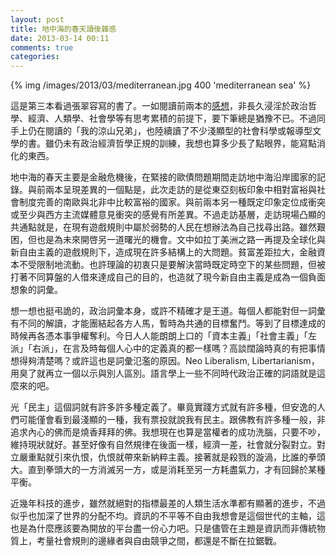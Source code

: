 ```yaml
---
layout: post
title: 地中海的春天讀後雜感
date: 2013-03-14 00:11
comments: true
categories: 
---
```


{% img /images/2013/03/mediterranean.jpg 400 'mediterranean sea' %}

這是第三本看過張翠容寫的書了。一如閱讀前兩本的[感想](http://blog-mno2.csie.org/blog/2012/04/04/zhong-dong-xian-chang-yu-la-ding-mei-zhou-zhen-xiang-zhi-lu/)，非長久浸淫於政治哲學、經濟、人類學、社會學等有思考累積的前提下，要下筆總是猶豫不已。不過同手上仍在閱讀的「我的涼山兄弟」，也陸續讀了不少淺顯型的社會科學或報導型文學的書。雖仍未有政治經濟哲學正規的訓練，我想也算多少長了點眼界，能寫點消化的東西。

地中海的春天主要是金融危機後，在緊接的歐債問題期間走訪地中海沿岸國家的記錄。與前兩本呈現差異的一個點是，此次走訪的是從東亞刻板印象中相對富裕與社會制度完善的南歐與北非中比較富裕的國家。與前兩本另一種既定印象定位成衝突或至少與西方主流媒體意見衝突的感覺有所差異。不過走訪基層，走訪現場凸顯的共通點就是，在現有遊戲規則中屬於弱勢的人民在想辦法為自己找尋出路。雖然艱困，但也是為未來開啓另一道曙光的機會。文中如拉丁美洲之路一再提及全球化與新自由主義的遊戲規則下，造成現在許多結構上的大問題。貧富差距拉大，金融資本不受限制地流動。也許理論的初衷只是要解決當時既定時空下的某些問題，但被打著不同算盤的人借來達成自己的目的，也造就了現今新自由主義是成為一個負面想象的詞彙。

想一想也挺弔詭的，政治詞彙本身，或許不精確才是王道。每個人都能對但一詞彙有不同的解讀，才能團結起各方人馬，暫時為共通的目標奮鬥。等到了目標達成的時候再各憑本事爭權奪利。今日人人能朗朗上口的「資本主義」「社會主義」「左派」「右派」，在言及時每個人心中的定義真的都一樣嗎？高談闊論時真的有把事情想得夠清楚嗎？或許這也是詞彙氾濫的原因。Neo Liberalism, Libertarianism，用臭了就再立一個以示與別人區別。語言學上一些不同時代政治正確的詞語就是這麼來的吧。

光「民主」這個詞就有許多許多種定義了。畢竟實踐方式就有許多種，但安逸的人們可能僅會看到最淺顯的一種，我有票投就說我有民主。跟佛教有許多種一般，非追求內心的佛而是燒香拜拜的佛。我想現在也算是當權者的成功洗腦，只要不吵，維持現狀就好。甚至好像有自然規律在後面一樣，經濟一差，社會就分裂對立。對立嚴重點就引來仇恨，仇恨就帶來新納粹主義。接著就是殺戮的漩渦，比誰的拳頭大。直到拳頭大的一方消滅另一方，或是消耗至另一方耗盡氣力，才有回歸於某種平衡。

近幾年科技的進步，雖然就絕對的指標最差的人類生活水準都有顯著的進步，不過似乎也加深了世界的分配不均。資訊的不平等不自由我想會是這個世代的主軸，這也是為什麼應該要為開放的平台盡一份心力吧。只是儘管在主題是資訊而非傳統物質上，考量社會規則的邊緣者與自由競爭之間，都還是不斷在拉鋸戰。

